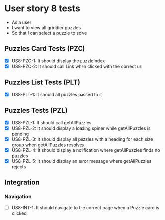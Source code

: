 # User story 8 tests

- As a user
- I want to view all griddler puzzles
- So that I can select a puzzle to solve

## Puzzles Card Tests (PZC)

- [x] US8-PZC-1: It should display the puzzleIndex
- [x] US8-PZC-2: It should call Link when clicked with the correct url

## Puzzles List Tests (PLT)

- [x] US8-PLT-1: It should all puzzles passed to it

## Puzzles Tests (PZL)

- [x] US8-PZL-1: It should call getAllPuzzles
- [x] US8-PZL-2: It should display a loading spiner while getAllPuzzles is pending
- [x] US8-PZL-3: It should display all puzzles with a heading for each size group when getAllPuzzles resolves
- [x] US8-PZL-4: It should display a notification where getAllPuzzles finds no puzzles
- [x] US8-PZL-5: It should display an error message where getAllPuzzles rejects

## Integration

### Navigation

- [ ] US8-INT-1: It should navigate to the correct page when a Puzzle card is clicked
